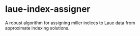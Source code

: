 # laue-index-assigner
A robust algorithm for assigning miller indices to Laue data from approximate indexing solutions. 
